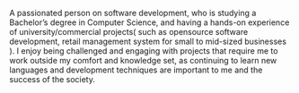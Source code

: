 A passionated person on software development, who is studying a Bachelor’s degree in Computer Science, 
and having a hands-on experience of university/commercial projects( such as opensource software development, 
retail management system for small to mid-sized businesses ). 
I enjoy being challenged and engaging with projects that require me to work outside my comfort and knowledge set, 
as continuing to learn new languages and development techniques are important to me and the success of the society.
